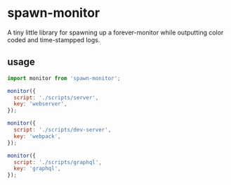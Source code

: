 # spawn-monitor

A tiny little library for spawning up a forever-monitor while outputting color coded and time-stampped logs.

## usage

```javascript
import monitor from 'spawn-monitor';

monitor({
  script: './scripts/server',
  key: 'webserver',
});

monitor({
  script: './scripts/dev-server',
  key: 'webpack',
});

monitor({
  script: './scripts/graphql',
  key: 'graphql',
});
```

